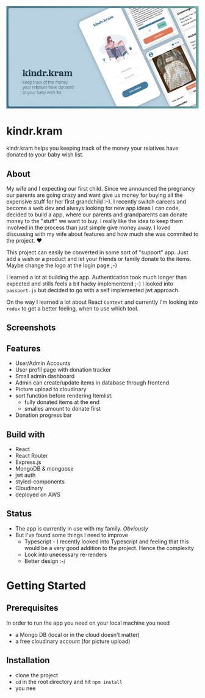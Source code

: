 ![](docs/AppCover.jpg)

# kindr.kram

kindr.kram helps you keeping track of the money your relatives have donated to your baby wish list.

## About

My wife and I expecting our first child. Since we announced the pregnancy our parents are going crazy and want give us money for buying all the expensive stuff for her first grandchild :-). I recently switch careers and become a web dev and always looking for new app ideas I can code, decided to build a app, where our parents and grandparents can donate money to the "stuff" we want to buy. I really like the idea to keep them involved in the process than just simple give money away.
I loved discussing with my wife about features and how much she was commited to the project. ❤

This project can easily be converted in some sort of "support" app. Just add a wish or a product and let your friends or family donate to the items. Maybe change the logo at the login page ;-)

I learned a lot at building the app. Authentication took much longer than expected and stills feels a bit hacky implementend ;-) I looked into `passport.js` but decided to go with a self implemented jwt approach.

On the way I learned a lot about React `Context` and currently I'm looking into `redux` to get a better feeling, when to use which tool.

## Screenshots

## Features

- User/Admin Accounts
- User profil page with donation tracker
- Small admin dashboard
- Admin can create/update items in database through frontend
- Picture upload to cloudinary
- sort function before rendering Itemlist:
  - fully donated items at the end
  - smalles amount to donate first
- Donation progress bar

## Build with

- React
- React Router
- Express.js
- MongoDB & mongoose
- jwt auth
- styled-components
- Cloudinary
- deployed on AWS

## Status

- The app is currently in use with my family. _Obviously_
- But I've found some things I need to improve
  - Typescript - I recently looked into Typescript and feeling that this would be a very good addition to the project. Hence the complexity
  - Look into unecessary re-renders
  - Better design :-/

# Getting Started

## Prerequisites

In order to run the app you need on your local machine you need

- a Mongo DB (local or in the cloud doesn't matter)
- a free cloudinary account (for picture upload)

## Installation

- clone the project
- `cd` in the root directory and hit `npm install`
- you nee
